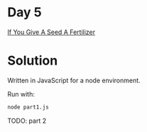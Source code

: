 # Day 5
[If You Give A Seed A Fertilizer](https://adventofcode.com/2023/day/5)

# Solution

Written in JavaScript for a node environment.

Run with:
```bash
node part1.js
```

TODO: part 2